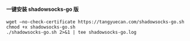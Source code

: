 #### 一键安装 shadowsocks-go 版

```shell
wget –no-check-certificate https://tangyuecan.com/shadowsocks-go.sh  
chmod +x shadowsocks-go.sh  
./shadowsocks-go.sh 2>&1 | tee shadowsocks-go.log  
```

